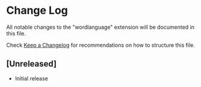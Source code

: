 # Change Log

All notable changes to the "wordlanguage" extension will be documented in this file.

Check [Keep a Changelog](http://keepachangelog.com/) for recommendations on how to structure this file.

## [Unreleased]

- Initial release
